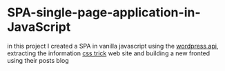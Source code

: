 # SPA-single-page-application-in-JavaScript
in this project I created a SPA in vanilla javascript using the [wordpress api](https://developer.wordpress.org/rest-api/ "wordpress api"), extracting the information [css trick](https://css-tricks.com/ "css tricks")  web site and building a new fronted using their posts blog

